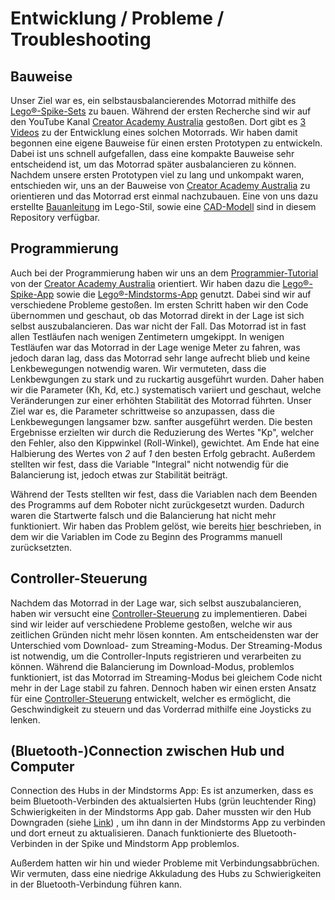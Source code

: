 # Entwicklung / Probleme / Troubleshooting

## Bauweise

Unser Ziel war es, ein selbstausbalancierendes Motorrad mithilfe des [Lego®-Spike-Sets](https://education.lego.com/de-de/products/lego-education-spike-prime-set/45678/) zu bauen. Während der ersten Recherche sind wir auf den YouTube Kanal [Creator Academy Australia](https://www.youtube.com/@CreatorAcademyAustralia) gestoßen. Dort gibt es [3 Videos](08-Quellen.md) zu der Entwicklung eines solchen Motorrads. Wir haben damit begonnen eine eigene Bauweise für einen ersten Prototypen zu entwickeln. Dabei ist uns schnell aufgefallen, dass eine kompakte Bauweise sehr entscheidend ist, um das Motorrad später ausbalancieren zu können. Nachdem unsere ersten Prototypen viel zu lang und unkompakt waren, entschieden wir, uns an der Bauweise von [Creator Academy Australia](https://www.youtube.com/@CreatorAcademyAustralia) zu orientieren und das Motorrad erst einmal nachzubauen. Eine von uns dazu erstellte [Bauanleitung](02-Bauanleitung.md) im Lego-Stil, sowie eine [CAD-Modell](03-CAD-Modell.md) sind in diesem Repository verfügbar.   

## Programmierung

Auch bei der Programmierung haben wir uns an dem [Programmier-Tutorial](https://www.youtube.com/watch?v=TupLmKkHMBU&t=0s) von der [Creator Academy Australia](https://www.youtube.com/watch?v=MCVW2Uqanlw) orientiert. Wir haben dazu die [Lego®-Spike-App](https://education.lego.com/de-de/downloads/spike-app/software/) sowie die [Lego®-Mindstorms-App](https://education.lego.com/de-de/downloads/mindstorms-ev3/software/) genutzt. Dabei sind wir auf verschiedene Probleme gestoßen. Im ersten Schritt haben wir den Code übernommen und geschaut, ob das Motorrad direkt in der Lage ist sich selbst auszubalancieren. Das war nicht der Fall. Das Motorrad ist in fast allen Testläufen nach wenigen Zentimetern umgekippt. In wenigen Testläufen war das Motorrad in der Lage wenige Meter zu fahren, was jedoch daran lag, dass das Motorrad sehr lange aufrecht blieb und keine Lenkbewegungen notwendig waren. Wir vermuteten, dass die Lenkbewgungen zu stark und zu ruckartig ausgeführt wurden. Daher haben wir die Parameter (Kh, Kd, etc.) systematisch variiert und geschaut, welche Veränderungen zur einer erhöhten Stabilität des Motorrad führten. Unser Ziel war es, die Parameter schrittweise so anzupassen, dass die Lenkbewegungen langsamer bzw. sanfter ausgeführt werden. Die besten Ergebnisse erzielten wir durch die Reduzierung des Wertes "Kp", welcher den Fehler, also den Kippwinkel (Roll-Winkel), gewichtet. Am Ende hat eine Halbierung des Wertes von *2* auf *1* den besten Erfolg gebracht. Außerdem stellten wir fest, dass die Variable "Integral" nicht notwendig für die Balancierung ist, jedoch etwas zur Stabilität beiträgt.  

Während der Tests stellten wir fest, dass die Variablen nach dem Beenden des Programms auf dem Roboter nicht zurückgesetzt wurden. Dadurch waren die Startwerte falsch und die Balancierung hat nicht mehr funktioniert. Wir haben das Problem gelöst, wie bereits [hier](04-Code_Balancierung.md#Reset) beschrieben, in dem wir die Variablen im Code zu Beginn des Programms manuell zurücksetzten.    

## Controller-Steuerung

Nachdem das Motorrad in der Lage war, sich selbst auszubalancieren, haben wir versucht eine [Controller-Steuerung](05-Controller_Steuerung.md) zu implementieren. Dabei sind wir leider auf verschiedene Probleme gestoßen, welche wir aus zeitlichen Gründen nicht mehr lösen konnten. Am entscheidensten war der Unterschied vom Download- zum Streaming-Modus. Der Streaming-Modus ist notwendig, um die Controller-Inputs registrieren und verarbeiten zu können. Während die Balancierung im Download-Modus, problemlos funktioniert, ist das Motorrad im Streaming-Modus bei gleichem Code nicht mehr in der Lage stabil zu fahren. Dennoch haben wir einen ersten Ansatz für eine [Controller-Steuerung](05-Controller_Steuerung.md) entwickelt, welcher es ermöglicht, die Geschwindigkeit zu steuern und das Vorderrad mithilfe eine Joysticks zu lenken. 

## (Bluetooth-)Connection zwischen Hub und Computer

Connection des Hubs in der Mindstorms App: Es ist anzumerken, dass es beim Bluetooth-Verbinden des aktualsierten Hubs (grün leuchtender Ring) Schwierigkeiten in der Mindstorms App gab. Daher mussten wir den Hub Downgraden (siehe [Link](https://spikelegacy.legoeducation.com/hubdowngrade/#step-1)) , um ihn dann in der Mindstorms App zu verbinden und dort erneut zu aktualisieren. Danach funktionierte des Bluetooth-Verbinden in der Spike und Mindstorm App problemlos. 

Außerdem hatten wir hin und wieder Probleme mit Verbindungsabbrüchen. Wir vermuten, dass eine niedrige Akkuladung des Hubs zu Schwierigkeiten in der Bluetooth-Verbindung führen kann. 

